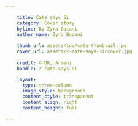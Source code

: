 ```yaml
---

    title: Cate says Si
    category: Cover story
    byline: By Zyra Bacani
    author_name: Zyra Bacani
    
    thumb_url: assets/toc/cate-thumbnail.jpg
    cover_url: assets/2-cate-says-si/cover.jpg
    
    credit: © DR, Armani
    handle: 2-cate-says-si

    layout:
      type: three-column
      image_style: background
      content_style: transparent
      content_align: right
      content_height: full

---
```

